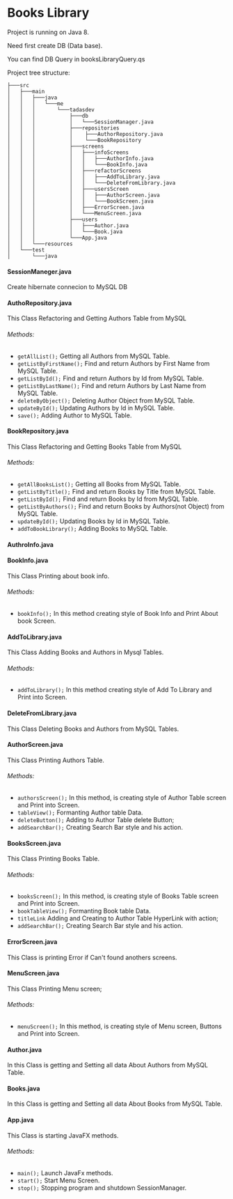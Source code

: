 # Books Library
Project is running on Java 8.

Need first create DB (Data base).

You can find DB Query in booksLibraryQuery.qs

Project tree structure:
````
├───src
│   ├───main
│   │   ├───java
│   │   │   └───me
│   │   │       └───tadasdev
│   │   │           ├───db
│   │   │           │   └───SessionManager.java
│   │   │           ├───repositories
│   │   │           │    ├───AuthorRepository.java
│   │   │           │    └───BookRepository
│   │   │           ├───screens
│   │   │           │   ├───infoScreens
│   │   │           │   │   ├───AuthorInfo.java
│   │   │           │   │   └───BookInfo.java
│   │   │           │   ├───refactorScreens
│   │   │           │   │   ├───AddToLibrary.java
│   │   │           │   │   └───DeleteFromLibrary.java
│   │   │           │   ├───usersScreen
│   │   │           │   │   ├───AuthorScreen.java
│   │   │           │   │   └───BookScreen.java
│   │   │           │   ├───ErrorScreen.java
│   │   │           │   └───MenuScreen.java
│   │   │           ├───users
│   │   │           │   ├───Author.java
│   │   │           │   └───Book.java
│   │   │           └───App.java
│   │   └───resources
│   └───test
│       └───java
````

#### SessionManeger.java
Create hibernate connecion to MySQL DB

#### AuthoRepository.java
This Class Refactoring and Getting Authors Table from MySQL
###### Methods:
* ```getAllList();```  Getting all Authors from MySQL Table.
* ```getListByFirstName();``` Find and return Authors by First Name from MySQL Table.
* ```getListById();``` Find and return Authors by Id from MySQL Table.
* ```getListByLastName();``` Find and return Authors by Last Name from MySQL Table.
* ```deleteByObject();``` Deleting Author Object from MySQL Table.
* ```updateById();``` Updating Authors by Id in MySQL Table.
* ```save();``` Adding Author to MySQL Table.

#### BookRepository.java
This Class Refactoring and Getting Books Table from MySQL
###### Methods:
* ```getAllBooksList();```  Getting all Books from MySQL Table.
* ```getListByTitle();``` Find and return Books by Title from MySQL Table.
* ```getListById();``` Find and return Books by Id from MySQL Table.
* ```getListByAuthors();``` Find and return Books by Authors(not Object) from MySQL Table.
* ```updateById();``` Updating Books by Id in MySQL Table.
* ```addToBookLibrary();``` Adding Books to MySQL Table.

#### AuthroInfo.java

#### BookInfo.java
This Class Printing about book info.
###### Methods:
* ```bookInfo();``` In this method creating style of Book Info and Print About book Screen.

#### AddToLibrary.java
This Class Adding Books and Authors in Mysql Tables.
###### Methods:
* ```addToLibrary();``` In this method creating style of Add To Library and Print into Screen.

#### DeleteFromLibrary.java
This Class Deleting Books and Authors from MySQL Tables.

#### AuthorScreen.java
This Class Printing Authors Table.
###### Methods:
* ```authorsScreen();``` In this method, is creating style of Author Table screen and Print into Screen.
* ```tableView();``` Formanting Author table Data.
* ```deleteButton();``` Adding to Author Table delete Button;
* ```addSearchBar();``` Creating Search Bar style and his action.

#### BooksScreen.java
This Class Printing Books Table.
###### Methods:
* ```booksScreen();``` In this method, is creating style of Books Table screen and Print into Screen.
* ```bookTableView();``` Formanting Book table Data.
* ```titleLink``` Adding and Creating to Author Table HyperLink with action;
* ```addSearchBar();``` Creating Search Bar style and his action.

#### ErrorScreen.java
This Class is printing Error if Can't found anothers screens.

#### MenuScreen.java
This Class Printing Menu screen;
###### Methods:
* ```menuScreen();``` In this method, is creating style of Menu screen, Buttons and Print into Screen.

#### Author.java
In this Class is getting and Setting all data About Authors from MySQL Table.

#### Books.java
In this Class is getting and Setting all data About Books from MySQL Table.

#### App.java
This Class is starting JavaFX methods.
###### Methods:
* ```main();``` Launch JavaFx methods.
* ```start();``` Start Menu Screen.
* ```stop();``` Stopping program and shutdown SessionManager.
